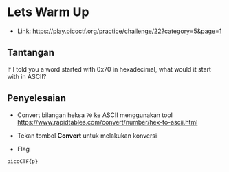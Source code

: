# Lets Warm Up
- Link: https://play.picoctf.org/practice/challenge/22?category=5&page=1

## Tantangan
If I told you a word started with 0x70 in hexadecimal, what would it start with in ASCII?

## Penyelesaian
- Convert bilangan heksa `70` ke ASCII menggunakan tool https://www.rapidtables.com/convert/number/hex-to-ascii.html
- Tekan tombol **Convert** untuk melakukan konversi

- Flag
```sh
picoCTF{p}
```